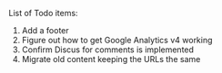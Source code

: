 List of Todo items:

1. Add a footer
2. Figure out how to get Google Analytics v4 working
3. Confirm Discus for comments is implemented
4. Migrate old content keeping the URLs the same